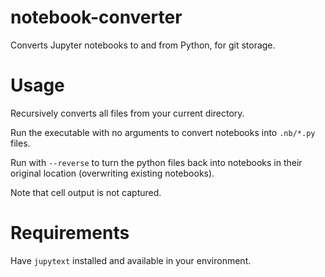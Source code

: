 # notebook-converter
Converts Jupyter notebooks to and from Python, for git storage.

# Usage
Recursively converts all files from your current directory.

Run the executable with no arguments to convert notebooks into `.nb/*.py` files.

Run with `--reverse` to turn the python files back into notebooks in their original location (overwriting existing notebooks).

Note that cell output is not captured.

# Requirements
Have `jupytext` installed and available in your environment.
